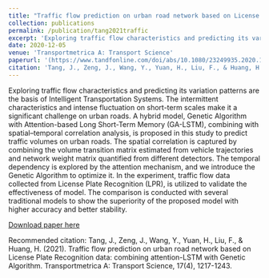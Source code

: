 ```yaml
---
title: "Traffic flow prediction on urban road network based on License Plate Recognition data: combining attention-LSTM with Genetic Algorithm"
collection: publications
permalink: /publication/tang2021traffic
excerpt: 'Exploring traffic flow characteristics and predicting its variation patterns are the basis of Intelligent Transportation Systems. The intermittent characteristics and intense fluctuation on short-term scales make it a significant challenge on urban roads. A hybrid model, Genetic Algorithm with Attention-based Long Short-Term Memory (GA-LSTM), combining with spatial–temporal correlation analysis, is proposed in this study to predict traffic volumes on urban roads. The spatial correlation is captured by combining the volume transition matrix estimated from vehicle trajectories and network weight matrix quantified from different detectors. The temporal dependency is explored by the attention mechanism, and we introduce the Genetic Algorithm to optimize it. In the experiment, traffic flow data collected from License Plate Recognition (LPR), is utilized to validate the effectiveness of model. The comparison is conducted with several traditional models to show the superiority of the proposed model with higher accuracy and better stability.'
date: 2020-12-05
venue: 'Transportmetrica A: Transport Science'
paperurl: '(https://www.tandfonline.com/doi/abs/10.1080/23249935.2020.1845250)'
citation: 'Tang, J., Zeng, J., Wang, Y., Yuan, H., Liu, F., & Huang, H. (2021). Traffic flow prediction on urban road network based on License Plate Recognition data: combining attention-LSTM with Genetic Algorithm. Transportmetrica A: Transport Science, 17(4), 1217-1243.'
---
```

Exploring traffic flow characteristics and predicting its variation patterns are the basis of Intelligent Transportation Systems. The intermittent characteristics and intense fluctuation on short-term scales make it a significant challenge on urban roads. A hybrid model, Genetic Algorithm with Attention-based Long Short-Term Memory (GA-LSTM), combining with spatial–temporal correlation analysis, is proposed in this study to predict traffic volumes on urban roads. The spatial correlation is captured by combining the volume transition matrix estimated from vehicle trajectories and network weight matrix quantified from different detectors. The temporal dependency is explored by the attention mechanism, and we introduce the Genetic Algorithm to optimize it. In the experiment, traffic flow data collected from License Plate Recognition (LPR), is utilized to validate the effectiveness of model. The comparison is conducted with several traditional models to show the superiority of the proposed model with higher accuracy and better stability.

[Download paper here](tang2021traffic)

Recommended citation: Tang, J., Zeng, J., Wang, Y., Yuan, H., Liu, F., & Huang, H. (2021). Traffic flow prediction on urban road network based on License Plate Recognition data: combining attention-LSTM with Genetic Algorithm. Transportmetrica A: Transport Science, 17(4), 1217-1243.
